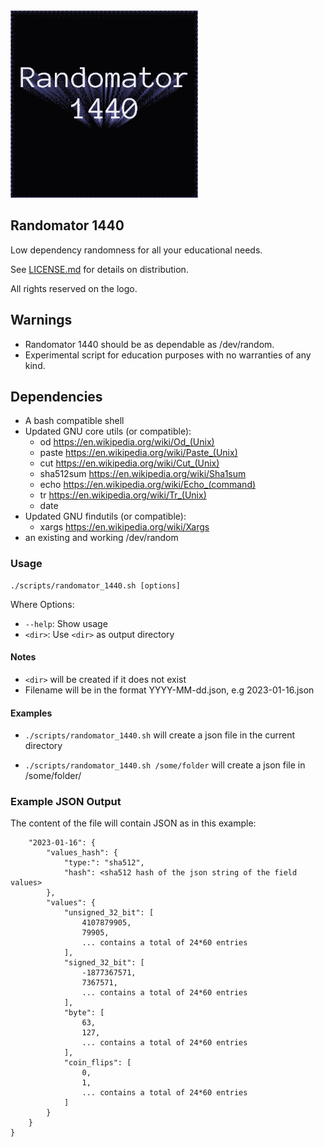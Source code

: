 <kbd>
<img src="./img/randomator_1440_logo.png" alt="A serious randomator" style="height: 300px; width:300px;"/>
</kbd>

## Randomator 1440
Low dependency randomness for all your educational needs.

See [LICENSE.md](LICENSE.md) for details on distribution.

All rights reserved on the logo.

## Warnings

- Randomator 1440 should be as dependable as /dev/random.
- Experimental script for education purposes with no warranties of any kind.

## Dependencies

- A bash compatible shell
- Updated GNU core utils (or compatible):
	- od https://en.wikipedia.org/wiki/Od_(Unix)
	- paste https://en.wikipedia.org/wiki/Paste_(Unix)
	- cut https://en.wikipedia.org/wiki/Cut_(Unix)
	- sha512sum https://en.wikipedia.org/wiki/Sha1sum
	- echo https://en.wikipedia.org/wiki/Echo_(command)
	- tr https://en.wikipedia.org/wiki/Tr_(Unix)
	- date 
- Updated GNU findutils (or compatible):
	- xargs https://en.wikipedia.org/wiki/Xargs
- an existing and working /dev/random


### Usage

```
./scripts/randomator_1440.sh [options]
```
Where Options:
-	 ```--help```: Show usage
- ```<dir>```:	Use ```<dir>``` as output directory

#### Notes

- ```<dir>``` will be created if it does not exist
- Filename will be in the format YYYY-MM-dd.json, e.g 2023-01-16.json

#### Examples

- ```./scripts/randomator_1440.sh```
     will create a json file in the current directory
	
- ```./scripts/randomator_1440.sh /some/folder```
     will create a json file in /some/folder/

### Example JSON Output

The content of the file will contain JSON as in this example:

```{
	"2023-01-16": {
		"values_hash": {
			"type:": "sha512",
			"hash": <sha512 hash of the json string of the field values>
		},
		"values": {
			"unsigned_32_bit": [
				4107879905,
				79905,
				... contains a total of 24*60 entries
			],
			"signed_32_bit": [
				-1877367571,
				7367571,
				... contains a total of 24*60 entries
			],
			"byte": [
				63,
				127,
				... contains a total of 24*60 entries
			],
			"coin_flips": [
				0,
				1,
				... contains a total of 24*60 entries
			]
		}
	}
}
```
